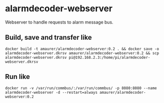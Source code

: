 # alarmdecoder-webserver
Webserver to handle requests to alarm message bus.


## Build, save and transfer like
`docker build -t amaurer/alarmdecoder-webserver:0.2 . && docker save -o alarmdecoder-webserver.dkrsv amaurer/alarmdecoder-webserver:0.2 && scp alarmdecoder-webserver.dkrsv pi@192.168.2.3:/home/pi/alarmdecoder-webserver.dkrsv`

## Run like
`docker run -v /var/run/commbus/:/var/run/commbus/ -p 8080:8080 --name alarmdecoder-webserver -d --restart=always amaurer/alarmdecoder-webserver:0.2`